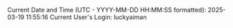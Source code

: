 Current Date and Time (UTC - YYYY-MM-DD HH:MM:SS formatted): 2025-03-19 11:55:16
Current User's Login: luckyaiman
